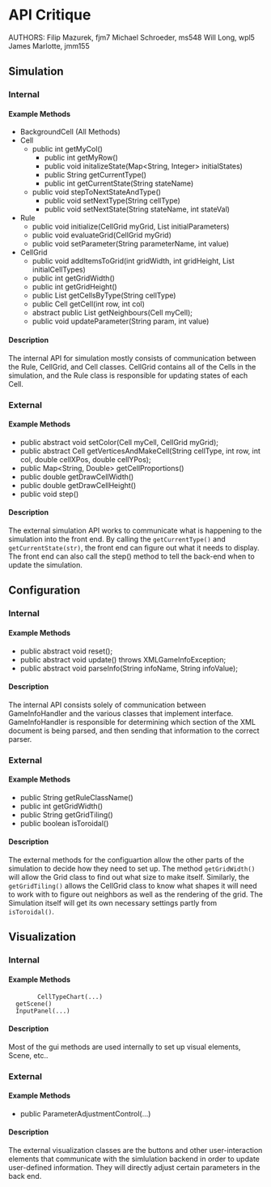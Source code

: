 API Critique
============

AUTHORS:
Filip Mazurek, fjm7
Michael Schroeder, ms548
Will Long, wpl5
James Marlotte, jmm155

Simulation
----------
### Internal
#### Example Methods
* BackgroundCell (All Methods)
* Cell
  * public int getMyCol()
	* public int getMyRow()
	* public void initalizeState(Map<String, Integer> initialStates)
	* public String getCurrentType()
	* public int getCurrentState(String stateName)
  * public void stepToNextStateAndType()
	* public void setNextType(String cellType)
	* public void setNextState(String stateName, int stateVal)
* Rule
  * public void initialize(CellGrid myGrid, List<GameParameter> initialParameters)
  * public void evaluateGrid(CellGrid myGrid)
  * public void setParameter(String parameterName, int value)
* CellGrid
  * public void addItemsToGrid(int gridWidth, int gridHeight, List<String> initialCellTypes)
  * public int getGridWidth()
  * public int getGridHeight()
  * public List<Cell> getCellsByType(String cellType)
  * public Cell getCell(int row, int col)
  * abstract public List<Cell> getNeighbours(Cell myCell);
  * public void updateParameter(String param, int value)

#### Description
The internal API for simulation mostly consists of communication between the Rule, CellGrid, and Cell classes.
CellGrid contains all of the Cells in the simulation, and the Rule class is responsible for updating states of
each Cell.

### External
#### Example Methods
* public abstract void setColor(Cell myCell, CellGrid myGrid);
* public abstract Cell getVerticesAndMakeCell(String cellType, int row, int col, double cellXPos, double cellYPos);
* public Map<String, Double> getCellProportions()
* public double getDrawCellWidth()
* public double getDrawCellHeight()
* public void step()

#### Description
The external simulation API works to communicate what is happening to the simulation into the front end. By calling the `getCurrentType()`
and `getCurrentState(str)`, the front end can figure out what it needs to display. The front end can also call the step() method
to tell the back-end when to update the simulation.

Configuration
----------
### Internal
#### Example Methods
* public abstract void reset();
* public abstract void update() throws XMLGameInfoException;
* public abstract void parseInfo(String infoName, String infoValue);

#### Description
The internal API consists solely of communication between GameInfoHandler and the various classes that implement interface.
GameInfoHandler is responsible for determining which section of the XML document is being parsed, and then sending that
information to the correct parser.

### External
#### Example Methods
* public String getRuleClassName()
* public int getGridWidth()
* public String getGridTiling()
* public boolean isToroidal()

#### Description
The external methods for the configuartion allow the other parts of the simulation to decide how they need to set up. The method `getGridWidth()`
will allow the Grid class to find out what size to make itself. Similarly, the `getGridTiling()` allows the CellGrid class to know what
shapes it will need to work with to figure out neighbors as well as the rendering of the grid. The Simulation itself will get its
own necessary settings partly from `isToroidal()`.

Visualization
----------
### Internal
#### Example Methods
			CellTypeChart(...)
      getScene()
      InputPanel(...)


#### Description
Most of the gui methods are used internally to set up visual elements, Scene, etc..

### External
#### Example Methods
* public ParameterAdjustmentControl(...)

#### Description
The external visualization classes are the buttons and other user-interaction elements that communicate with the simlulation backend in
order to update user-defined information. They will directly adjust certain parameters in the back end.

